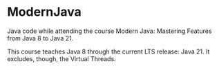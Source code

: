 # ModernJava
Java code while attending the course Modern Java: Mastering Features from Java 8 to Java 21.

This course teaches Java 8 through the current LTS release: Java 21. It excludes, though, the Virtual Threads.